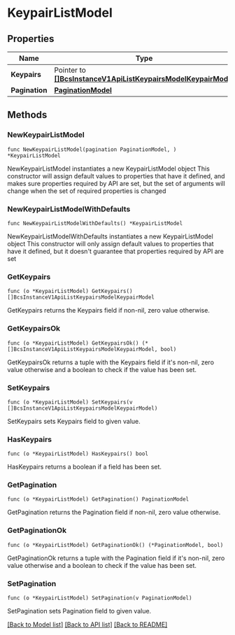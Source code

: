 # KeypairListModel

## Properties

Name | Type | Description | Notes
------------ | ------------- | ------------- | -------------
**Keypairs** | Pointer to [**[]BcsInstanceV1ApiListKeypairsModelKeypairModel**](BcsInstanceV1ApiListKeypairsModelKeypairModel.md) |  | [optional] 
**Pagination** | [**PaginationModel**](PaginationModel.md) |  | 

## Methods

### NewKeypairListModel

`func NewKeypairListModel(pagination PaginationModel, ) *KeypairListModel`

NewKeypairListModel instantiates a new KeypairListModel object
This constructor will assign default values to properties that have it defined,
and makes sure properties required by API are set, but the set of arguments
will change when the set of required properties is changed

### NewKeypairListModelWithDefaults

`func NewKeypairListModelWithDefaults() *KeypairListModel`

NewKeypairListModelWithDefaults instantiates a new KeypairListModel object
This constructor will only assign default values to properties that have it defined,
but it doesn't guarantee that properties required by API are set

### GetKeypairs

`func (o *KeypairListModel) GetKeypairs() []BcsInstanceV1ApiListKeypairsModelKeypairModel`

GetKeypairs returns the Keypairs field if non-nil, zero value otherwise.

### GetKeypairsOk

`func (o *KeypairListModel) GetKeypairsOk() (*[]BcsInstanceV1ApiListKeypairsModelKeypairModel, bool)`

GetKeypairsOk returns a tuple with the Keypairs field if it's non-nil, zero value otherwise
and a boolean to check if the value has been set.

### SetKeypairs

`func (o *KeypairListModel) SetKeypairs(v []BcsInstanceV1ApiListKeypairsModelKeypairModel)`

SetKeypairs sets Keypairs field to given value.

### HasKeypairs

`func (o *KeypairListModel) HasKeypairs() bool`

HasKeypairs returns a boolean if a field has been set.

### GetPagination

`func (o *KeypairListModel) GetPagination() PaginationModel`

GetPagination returns the Pagination field if non-nil, zero value otherwise.

### GetPaginationOk

`func (o *KeypairListModel) GetPaginationOk() (*PaginationModel, bool)`

GetPaginationOk returns a tuple with the Pagination field if it's non-nil, zero value otherwise
and a boolean to check if the value has been set.

### SetPagination

`func (o *KeypairListModel) SetPagination(v PaginationModel)`

SetPagination sets Pagination field to given value.



[[Back to Model list]](../README.md#documentation-for-models) [[Back to API list]](../README.md#documentation-for-api-endpoints) [[Back to README]](../README.md)


